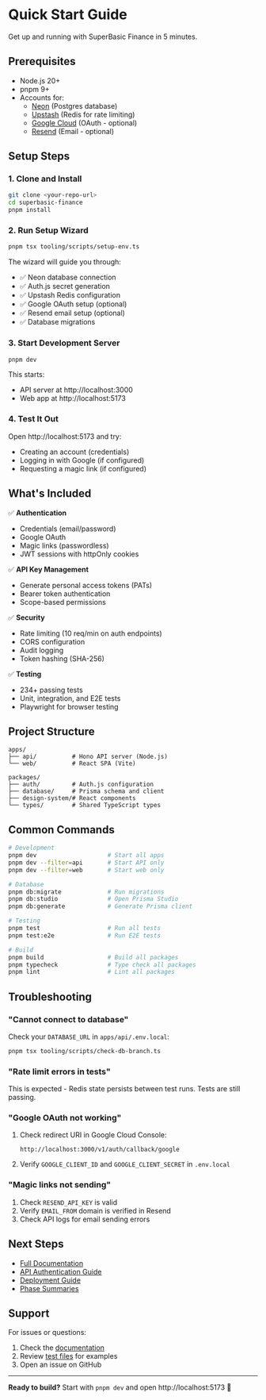 # Quick Start Guide

Get up and running with SuperBasic Finance in 5 minutes.

## Prerequisites

- Node.js 20+
- pnpm 9+
- Accounts for:
  - [Neon](https://neon.tech) (Postgres database)
  - [Upstash](https://upstash.com) (Redis for rate limiting)
  - [Google Cloud](https://console.cloud.google.com) (OAuth - optional)
  - [Resend](https://resend.com) (Email - optional)

## Setup Steps

### 1. Clone and Install

```bash
git clone <your-repo-url>
cd superbasic-finance
pnpm install
```

### 2. Run Setup Wizard

```bash
pnpm tsx tooling/scripts/setup-env.ts
```

The wizard will guide you through:

- ✅ Neon database connection
- ✅ Auth.js secret generation
- ✅ Upstash Redis configuration
- ✅ Google OAuth setup (optional)
- ✅ Resend email setup (optional)
- ✅ Database migrations

### 3. Start Development Server

```bash
pnpm dev
```

This starts:

- API server at http://localhost:3000
- Web app at http://localhost:5173

### 4. Test It Out

Open http://localhost:5173 and try:

- Creating an account (credentials)
- Logging in with Google (if configured)
- Requesting a magic link (if configured)

## What's Included

✅ **Authentication**

- Credentials (email/password)
- Google OAuth
- Magic links (passwordless)
- JWT sessions with httpOnly cookies

✅ **API Key Management**

- Generate personal access tokens (PATs)
- Bearer token authentication
- Scope-based permissions

✅ **Security**

- Rate limiting (10 req/min on auth endpoints)
- CORS configuration
- Audit logging
- Token hashing (SHA-256)

✅ **Testing**

- 234+ passing tests
- Unit, integration, and E2E tests
- Playwright for browser testing

## Project Structure

```
apps/
├── api/          # Hono API server (Node.js)
└── web/          # React SPA (Vite)

packages/
├── auth/         # Auth.js configuration
├── database/     # Prisma schema and client
├── design-system/# React components
└── types/        # Shared TypeScript types
```

## Common Commands

```bash
# Development
pnpm dev                    # Start all apps
pnpm dev --filter=api       # Start API only
pnpm dev --filter=web       # Start web only

# Database
pnpm db:migrate             # Run migrations
pnpm db:studio              # Open Prisma Studio
pnpm db:generate            # Generate Prisma client

# Testing
pnpm test                   # Run all tests
pnpm test:e2e               # Run E2E tests

# Build
pnpm build                  # Build all packages
pnpm typecheck              # Type check all packages
pnpm lint                   # Lint all packages
```

## Troubleshooting

### "Cannot connect to database"

Check your `DATABASE_URL` in `apps/api/.env.local`:

```bash
pnpm tsx tooling/scripts/check-db-branch.ts
```

### "Rate limit errors in tests"

This is expected - Redis state persists between test runs. Tests are still passing.

### "Google OAuth not working"

1. Check redirect URI in Google Cloud Console:
   ```
   http://localhost:3000/v1/auth/callback/google
   ```
2. Verify `GOOGLE_CLIENT_ID` and `GOOGLE_CLIENT_SECRET` in `.env.local`

### "Magic links not sending"

1. Check `RESEND_API_KEY` is valid
2. Verify `EMAIL_FROM` domain is verified in Resend
3. Check API logs for email sending errors

## Next Steps

- [Full Documentation](docs/project_plan.md)
- [API Authentication Guide](docs/api-authentication.md)
- [Deployment Guide](docs/vercel-deployment-guide.md)
- [Phase Summaries](docs/phase-1-readme.md)

## Support

For issues or questions:

1. Check the [documentation](docs/)
2. Review [test files](apps/api/src/routes/v1/__tests__/) for examples
3. Open an issue on GitHub

---

**Ready to build?** Start with `pnpm dev` and open http://localhost:5173 🚀
